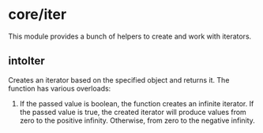 # core/iter

This module provides a bunch of helpers to create and work with iterators.

## intoIter

Creates an iterator based on the specified object and returns it.
The function has various overloads:

1. If the passed value is boolean, the function creates an infinite iterator.
   If the passed value is true, the created iterator will produce values from zero to the positive infinity.
   Otherwise, from zero to the negative infinity.
